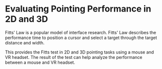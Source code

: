 # Evaluating Pointing Performance in 2D and 3D

Fitts' Law is a popular model of interface research. Fitts' Law describes the performance time to position a cursor and select a target through the target distance and width.

This provides the Fitts test in 2D and 3D pointing tasks using a mouse and VR headset. The result of the test can help analyze the performance between a mouse and VR headset.
